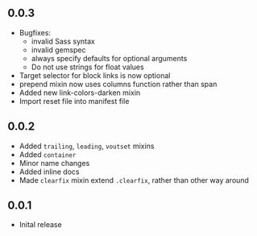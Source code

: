 ## 0.0.3

* Bugfixes:
  * invalid Sass syntax
  * invalid gemspec
  * always specify defaults for optional arguments
  * Do not use strings for float values
* Target selector for block links is now optional
* prepend mixin now uses columns function rather than span
* Added new link-colors-darken mixin
* Import reset file into manifest file

## 0.0.2

* Added `trailing`, `leading`, `voutset` mixins
* Added `container`
* Minor name changes
* Added inline docs
* Made `clearfix` mixin extend `.clearfix`, rather than other way around

## 0.0.1

* Inital release
